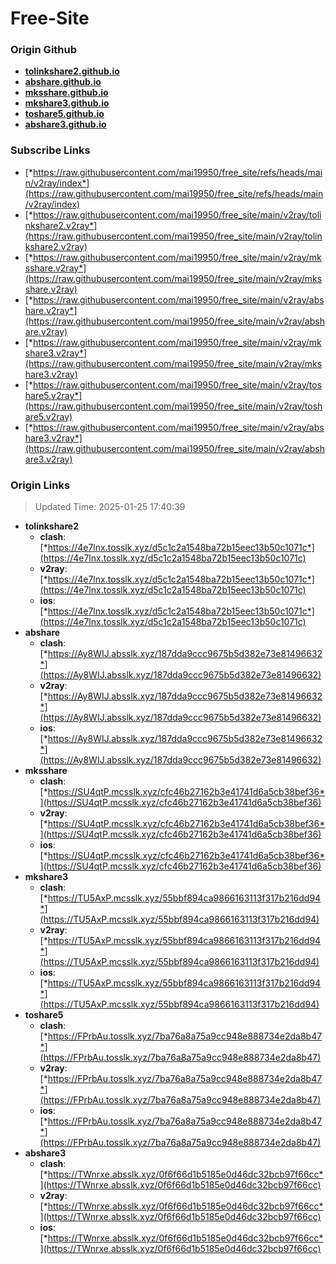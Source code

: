 # Free-Site

### Origin Github

- [**tolinkshare2.github.io**](https://github.com/tolinkshare2/tolinkshare2.github.io)
- [**abshare.github.io**](https://github.com/abshare/abshare.github.io)
- [**mksshare.github.io**](https://github.com/mksshare/mksshare.github.io)
- [**mkshare3.github.io**](https://github.com/mkshare3/mkshare3.github.io)
- [**toshare5.github.io**](https://github.com/toshare5/toshare5.github.io)
- [**abshare3.github.io**](https://github.com/abshare3/abshare3.github.io)

### Subscribe Links

- [*https://raw.githubusercontent.com/mai19950/free_site/refs/heads/main/v2ray/index*](https://raw.githubusercontent.com/mai19950/free_site/refs/heads/main/v2ray/index)
- [*https://raw.githubusercontent.com/mai19950/free_site/main/v2ray/tolinkshare2.v2ray*](https://raw.githubusercontent.com/mai19950/free_site/main/v2ray/tolinkshare2.v2ray)
- [*https://raw.githubusercontent.com/mai19950/free_site/main/v2ray/mksshare.v2ray*](https://raw.githubusercontent.com/mai19950/free_site/main/v2ray/mksshare.v2ray)
- [*https://raw.githubusercontent.com/mai19950/free_site/main/v2ray/abshare.v2ray*](https://raw.githubusercontent.com/mai19950/free_site/main/v2ray/abshare.v2ray)
- [*https://raw.githubusercontent.com/mai19950/free_site/main/v2ray/mkshare3.v2ray*](https://raw.githubusercontent.com/mai19950/free_site/main/v2ray/mkshare3.v2ray)
- [*https://raw.githubusercontent.com/mai19950/free_site/main/v2ray/toshare5.v2ray*](https://raw.githubusercontent.com/mai19950/free_site/main/v2ray/toshare5.v2ray)
- [*https://raw.githubusercontent.com/mai19950/free_site/main/v2ray/abshare3.v2ray*](https://raw.githubusercontent.com/mai19950/free_site/main/v2ray/abshare3.v2ray)

### Origin Links

> Updated Time: 2025-01-25 17:40:39

- **tolinkshare2**
  - **clash**: [*https://4e7lnx.tosslk.xyz/d5c1c2a1548ba72b15eec13b50c1071c*](https://4e7lnx.tosslk.xyz/d5c1c2a1548ba72b15eec13b50c1071c)
  - **v2ray**: [*https://4e7lnx.tosslk.xyz/d5c1c2a1548ba72b15eec13b50c1071c*](https://4e7lnx.tosslk.xyz/d5c1c2a1548ba72b15eec13b50c1071c)
  - **ios**: [*https://4e7lnx.tosslk.xyz/d5c1c2a1548ba72b15eec13b50c1071c*](https://4e7lnx.tosslk.xyz/d5c1c2a1548ba72b15eec13b50c1071c)
- **abshare**
  - **clash**: [*https://Ay8WIJ.absslk.xyz/187dda9ccc9675b5d382e73e81496632*](https://Ay8WIJ.absslk.xyz/187dda9ccc9675b5d382e73e81496632)
  - **v2ray**: [*https://Ay8WIJ.absslk.xyz/187dda9ccc9675b5d382e73e81496632*](https://Ay8WIJ.absslk.xyz/187dda9ccc9675b5d382e73e81496632)
  - **ios**: [*https://Ay8WIJ.absslk.xyz/187dda9ccc9675b5d382e73e81496632*](https://Ay8WIJ.absslk.xyz/187dda9ccc9675b5d382e73e81496632)
- **mksshare**
  - **clash**: [*https://SU4qtP.mcsslk.xyz/cfc46b27162b3e41741d6a5cb38bef36*](https://SU4qtP.mcsslk.xyz/cfc46b27162b3e41741d6a5cb38bef36)
  - **v2ray**: [*https://SU4qtP.mcsslk.xyz/cfc46b27162b3e41741d6a5cb38bef36*](https://SU4qtP.mcsslk.xyz/cfc46b27162b3e41741d6a5cb38bef36)
  - **ios**: [*https://SU4qtP.mcsslk.xyz/cfc46b27162b3e41741d6a5cb38bef36*](https://SU4qtP.mcsslk.xyz/cfc46b27162b3e41741d6a5cb38bef36)
- **mkshare3**
  - **clash**: [*https://TU5AxP.mcsslk.xyz/55bbf894ca9866163113f317b216dd94*](https://TU5AxP.mcsslk.xyz/55bbf894ca9866163113f317b216dd94)
  - **v2ray**: [*https://TU5AxP.mcsslk.xyz/55bbf894ca9866163113f317b216dd94*](https://TU5AxP.mcsslk.xyz/55bbf894ca9866163113f317b216dd94)
  - **ios**: [*https://TU5AxP.mcsslk.xyz/55bbf894ca9866163113f317b216dd94*](https://TU5AxP.mcsslk.xyz/55bbf894ca9866163113f317b216dd94)
- **toshare5**
  - **clash**: [*https://FPrbAu.tosslk.xyz/7ba76a8a75a9cc948e888734e2da8b47*](https://FPrbAu.tosslk.xyz/7ba76a8a75a9cc948e888734e2da8b47)
  - **v2ray**: [*https://FPrbAu.tosslk.xyz/7ba76a8a75a9cc948e888734e2da8b47*](https://FPrbAu.tosslk.xyz/7ba76a8a75a9cc948e888734e2da8b47)
  - **ios**: [*https://FPrbAu.tosslk.xyz/7ba76a8a75a9cc948e888734e2da8b47*](https://FPrbAu.tosslk.xyz/7ba76a8a75a9cc948e888734e2da8b47)
- **abshare3**
  - **clash**: [*https://TWnrxe.absslk.xyz/0f6f66d1b5185e0d46dc32bcb97f66cc*](https://TWnrxe.absslk.xyz/0f6f66d1b5185e0d46dc32bcb97f66cc)
  - **v2ray**: [*https://TWnrxe.absslk.xyz/0f6f66d1b5185e0d46dc32bcb97f66cc*](https://TWnrxe.absslk.xyz/0f6f66d1b5185e0d46dc32bcb97f66cc)
  - **ios**: [*https://TWnrxe.absslk.xyz/0f6f66d1b5185e0d46dc32bcb97f66cc*](https://TWnrxe.absslk.xyz/0f6f66d1b5185e0d46dc32bcb97f66cc)
